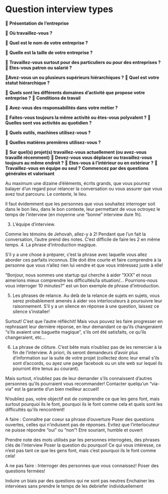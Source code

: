 # Question interview types 

 **Présentation de l’entreprise**

 **Où travaillez-vous ?**

 **Quel est le nom de votre entreprise ?**

 **Quelle est la taille de votre entreprise ?**

 **Travaillez-vous surtout pour des particuliers ou pour des entreprises ?**
 **Etes-vous patron ou salarié ?**



**Avez-vous un ou plusieurs supérieurs hiérarchiques ?**
 **Quel est votre statut hiérarchique ?**

 **Quels sont les différents domaines d’activité que propose votre entreprise ?**
 **Conditions de travail**

 **Avez-vous des responsabilités dans votre métier ?**

 **Faites-vous toujours la même activité ou êtes-vous polyvalent ?**
 **Quelles sont vos activités au quotidien ?**

 **Quels outils, machines utilisez-vous ?**

 **Quelles matières premières utilisez-vous ?**

 **Sur quel(s) projet(s) travaillez-vous actuellement (ou avez-vous travaillé récemment)**
 **Devez-vous vous déplacer ou travaillez-vous toujours au même endroit ?**
 **Etes-vous à l’intérieur ou en extérieur ?**
 **Travaillez-vous en équipe ou seul ?**
**Commencez par des questions générales et valorisant**



Au maximum une dizaine d’éléments, écrits grands, que vous pourrez balayer d’un regard pour relancer la conversation ou vous assurer que vous avez tout parcouru.
Le contexte, le lieu.

Il faut évidemment que les personnes que vous souhaitez interroger soit dans le bon lieu, dans le bon contexte, leur permettant de vous octroyez le temps de l’interview (en moyenne une “bonne” interview dure 1h).

3. L’équipe d’interview. 

Comme les témoins de Jehovah, allez-y à 2! Pendant que l’un fait la conversation, l’autre prend des notes. C’est difficile de faire les 2 en même temps.
4. La phrase d’introduction magique. 

S’il y a une chose à préparer, c’est la phrase avec laquelle vous allez aborder ces parfaits inconnus. Elle doit être courte et faire comprendre à la personne que vous n’allez rien lui vendre et que vous intéressez juste à elle!

“Bonjour, nous sommes une startup qui cherche à aider “XXX” et nous aimerions mieux comprendre les difficultés/la situation/… Pourrions-nous vous interroger 10 minutes?” est un bon exemple de phrase d’introduction.

5. Les phrases de relance. Au delà de la relance de sujets en sujets, vous serez probablement amenés à aider vos interlocuteurs à poursuivre leur raisonnement. S’il y a un silence en réponse à une question, laissez ce silence s’installer! 

Surtout! C’est que l’autre réfléchit! Mais vous pouvez les faire progresser en rephrasant leur dernière réponse, en leur demandant ce qu’ils changeraient “s’ils avaient une baguette magique”, s’ils ont été satisfaits, ce qu’ils changeraient, etc…

6. La phrase de clôture. C’est bête mais n’oubliez pas de les remercier à la fin de l’interview. A priori, ils seront demandeurs d’avoir plus d’information sur la suite de votre projet (collectez donc leur email s’ils sont d’accords, ou ayez une page facebook ou un site web sur lequel ils pourront être tenus au courant).

Mais surtout, n’oubliez pas de leur demander s’ils connaissent d’autres personnes qu’ils pourraient vous recommander! Contacter quelqu’un “via-via” est la garantie d’un bien meilleur accueil!

N’oubliez pas, votre objectif est de comprendre ce que les gens font, mais surtout pourquoi ils le font, pourquoi ils le font comme cela et quels sont les difficultés qu’ils rencontrent!

A faire : Connaître par coeur sa phrase d’ouverture
Poser des questions ouvertes, celles qui n’induisent pas de réponses. Evitez que l’interlocuteur ne puisse répondre “oui” ou “non”!
Etre souriant, humble et ouvert

Prendre note des mots utilisés par les personnes interrogées, des phrases clés de l’interview
Poser la question du pourquoi! Ce qui vous intéresse, ce n’est pas tant ce que les gens font, mais c’est pourquoi ils le font comme cela!

A ne pas faire : Interroger des personnes que vous connaissez!
Poser des questions fermées!

Induire un biais par des questions qui ne sont pas neutres
Enchainer les interviews sans prendre le temps de les debriefer individuellement
